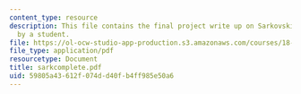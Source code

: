 ```yaml
---
content_type: resource
description: This file contains the final project write up on Sarkovskii's Theorem
  by a student.
file: https://ol-ocw-studio-app-production.s3.amazonaws.com/courses/18-091-mathematical-exposition-spring-2005/59805a43612f074dd40fb4ff985e50a6_sarkcomplete.pdf
file_type: application/pdf
resourcetype: Document
title: sarkcomplete.pdf
uid: 59805a43-612f-074d-d40f-b4ff985e50a6
---
```

